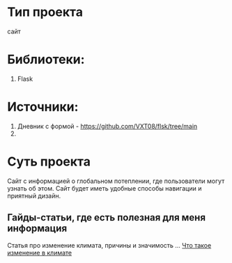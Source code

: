 # Тип проекта
  сайт


# Библиотеки:
  1. Flask


# Источники:
  1. Дневник с формой - https://github.com/VXT08/flsk/tree/main
  2. 

# Суть проекта
  Сайт с информацией о глобальном потеплении, где пользователи могут узнать об этом. Сайт будет иметь удобные способы навигации и  приятный дизайн.

  
## Гайды-статьи, где есть полезная для меня информация
Статья про изменение климата, причины и значимость ... [Что такое изменение в климате](https://www.un.org/ru/climatechange/what-is-climate-change)
